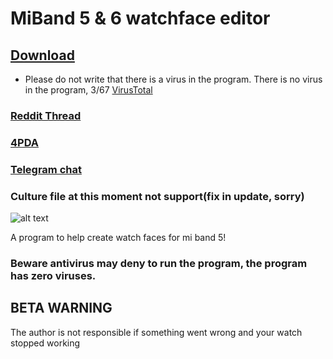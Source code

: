 # MiBand 5 & 6 watchface editor

## [Download](https://github.com/Johnson070/MiBand-5-watchface-editor/releases/)

- Please do not write that there is a virus in the program. There is no virus in the program, 3/67 [VirusTotal](https://www.virustotal.com/gui/file/2f3c8d0d678cd4a9f9bc0b4222c838b57595b5ef76795d428a02ff08cec115e1/detection)

### [Reddit Thread](https://www.reddit.com/r/miband/comments/m1xooo/hello_i_created_watchface_gui_editor_for_mi_band_5/?sort=new)

### [4PDA](https://4pda.ru/forum/index.php?showtopic=1019687)

### [Telegram chat](https://t.me/joinchat/v8PydY773eE5NGEy)

### Culture file at this moment not support(fix in update, sorry)

![alt text](https://raw.githubusercontent.com/Johnson070/MiBand-5-watchface-editor/main/Preview.png)

A program to help create watch faces for mi band 5!

### Beware antivirus may deny to run the program, the program has zero viruses.
 
## BETA WARNING

The author is not responsible if something went wrong and your watch stopped working
